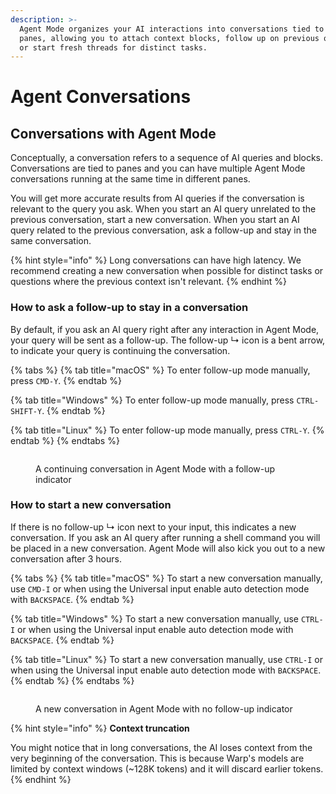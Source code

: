 ```yaml
---
description: >-
  Agent Mode organizes your AI interactions into conversations tied to terminal
  panes, allowing you to attach context blocks, follow up on previous queries,
  or start fresh threads for distinct tasks.
---
```


# Agent Conversations

## Conversations with Agent Mode

Conceptually, a conversation refers to a sequence of AI queries and blocks. Conversations are tied to panes and you can have multiple Agent Mode conversations running at the same time in different panes.

You will get more accurate results from AI queries if the conversation is relevant to the query you ask. When you start an AI query unrelated to the previous conversation, start a new conversation. When you start an AI query related to the previous conversation, ask a follow-up and stay in the same conversation.

{% hint style="info" %}
Long conversations can have high latency. We recommend creating a new conversation when possible for distinct tasks or questions where the previous context isn't relevant.
{% endhint %}

### **How to ask a follow-up to stay in a conversation**

By default, if you ask an AI query right after any interaction in Agent Mode, your query will be sent as a follow-up. The follow-up ↳ icon is a bent arrow, to indicate your query is continuing the conversation.

{% tabs %}
{% tab title="macOS" %}
To enter follow-up mode manually, press `CMD-Y`.
{% endtab %}

{% tab title="Windows" %}
To enter follow-up mode manually, press `CTRL-SHIFT-Y`.
{% endtab %}

{% tab title="Linux" %}
To enter follow-up mode manually, press `CTRL-Y`.
{% endtab %}
{% endtabs %}

<figure><img src="https://2297236823-files.gitbook.io/~/files/v0/b/gitbook-x-prod.appspot.com/o/spaces%2F-MbqIgTw17KQvq_DQuRr%2Fuploads%2Fgit-blob-d9f44bd8e296b8a7c38e70bc57476084001b3048%2Fagent-mode-with-followup.png?alt=media" alt=""><figcaption><p>A continuing conversation in Agent Mode with a follow-up indicator</p></figcaption></figure>

### **How to start a new conversation**

If there is no follow-up ↳ icon next to your input, this indicates a new conversation. If you ask an AI query after running a shell command you will be placed in a new conversation. Agent Mode will also kick you out to a new conversation after 3 hours.

{% tabs %}
{% tab title="macOS" %}
To start a new conversation manually, use `CMD-I` or when using the Universal input enable auto detection mode with `BACKSPACE`.
{% endtab %}

{% tab title="Windows" %}
To start a new conversation manually, use `CTRL-I` or when using the Universal input enable auto detection mode with `BACKSPACE`.
{% endtab %}

{% tab title="Linux" %}
To start a new conversation manually, use `CTRL-I` or when using the Universal input enable auto detection mode with `BACKSPACE`.
{% endtab %}
{% endtabs %}

<figure><img src="https://2297236823-files.gitbook.io/~/files/v0/b/gitbook-x-prod.appspot.com/o/spaces%2F-MbqIgTw17KQvq_DQuRr%2Fuploads%2Fgit-blob-0c656d5128fa3dd27f2002ee031b5a3601b7d44c%2Fagent-mode-no-followup.png?alt=media" alt=""><figcaption><p>A new conversation in Agent Mode with no follow-up indicator</p></figcaption></figure>

{% hint style="info" %}
**Context truncation**

You might notice that in long conversations, the AI loses context from the very beginning of the conversation. This is because Warp's models are limited by context windows (\~128K tokens) and it will discard earlier tokens.
{% endhint %}